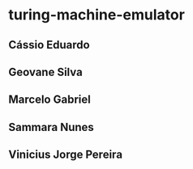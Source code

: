 # turing-machine-emulator

## Cássio Eduardo
## Geovane Silva
## Marcelo Gabriel
## Sammara Nunes
## Vinicius Jorge Pereira

